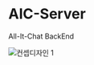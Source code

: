 # AIC-Server
All-It-Chat BackEnd

![컨셉디자인 1](https://github.com/Team-All-It-Chat/AIC-Server/assets/113877384/8894920e-ce08-4ecc-9eb2-81efa9373b69)

